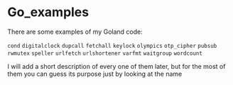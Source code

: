# Go_examples

There are some examples of my Goland code:

`cond`
`digitalclock`
`dupcall`
`fetchall`
`keylock`
`olympics`
`otp_cipher`
`pubsub`
`rwmutex`
`speller`
`urlfetch`
`urlshortener`
`varfmt`
`waitgroup`
`wordcount`

I will add a short description of every one of them later, but for the most of them you can guess its purpose just by looking at the name
